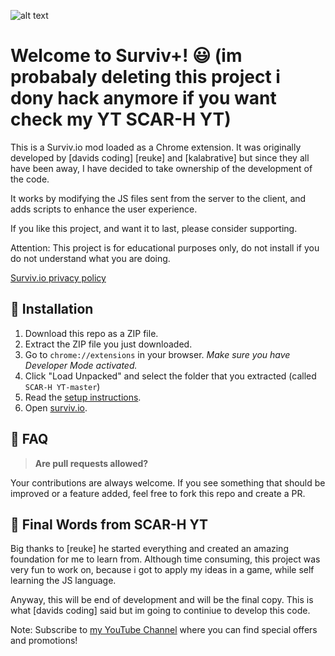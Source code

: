 ﻿![alt text](https://i.imgur.com/7XeDzYg.png "Survivio Banner")

# Welcome to Surviv+! 😃 (im probabaly deleting this project i dony hack anymore if you want check my YT SCAR-H YT)

This is a Surviv.io mod loaded as a Chrome extension. It was originally developed by [davids coding] [reuke] and [kalabrative] but since they all have been away, I have decided to take ownership of the development of the code. 

It works by modifying the JS files sent from the server to the client, and adds scripts to enhance the user experience. 

If you like this project, and want it to last, please consider supporting. 

Attention: This project is for educational purposes only, do not install if you do not understand what you are doing.

[Surviv.io privacy policy](https://surviv.io/privacy.html)

## 🔨 Installation

1. Download this repo as a ZIP file. 
2. Extract the ZIP file you just downloaded. 
3. Go to `chrome://extensions` in your browser. *Make sure you have Developer Mode activated.*
4. Click "Load Unpacked" and select the folder that you extracted (called `SCAR-H YT-master`)
5. Read the [setup instructions](https://pastebin.com/raw/Y8bsbCcF).
5. Open [surviv.io](http://surviv.io).

## 🤔 FAQ

> **Are pull requests allowed?**

Your contributions are always welcome. If you see something that should be improved or a feature added, feel free to fork this repo and create a PR. 

## 👋 Final Words from SCAR-H YT

Big thanks to [reuke] he started everything and created an amazing foundation for me to learn from. Although time consuming, this project was very fun to work on, because i got to apply my ideas in a game, while self learning the JS language. 

Anyway, this will be end of development and will be the final copy. This is what [davids coding] said but im going to continiue to develop this code.

Note: Subscribe to [my YouTube Channel](https://www.youtube.com/channel/UCHQpczAioGy-b1EnE6vPDaQ?view_as=subscriber) where you can find special offers and promotions!
